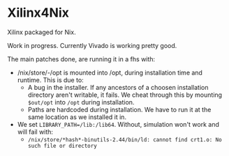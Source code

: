 # Xilinx4Nix

Xilinx packaged for Nix.

Work in progress. Currently Vivado is working pretty good.

The main patches done, are running it in a fhs with:
- /nix/store/-/opt is mounted into /opt, during installation time and runtime. This is due to:
  - A bug in the installer. If any ancestors of a choosen installation directory aren't writable, it fails. We cheat through this by mounting `$out/opt` into `/opt` during installation.
  - Paths are hardcoded during installation. We have to run it at the same location as we installed it in.
- We set `LIBRARY_PATH=/lib:/lib64`. Without, simulation won't work and will fail with:
  - `/nix/store/*hash*-binutils-2.44/bin/ld: cannot find crt1.o: No such file or directory`

